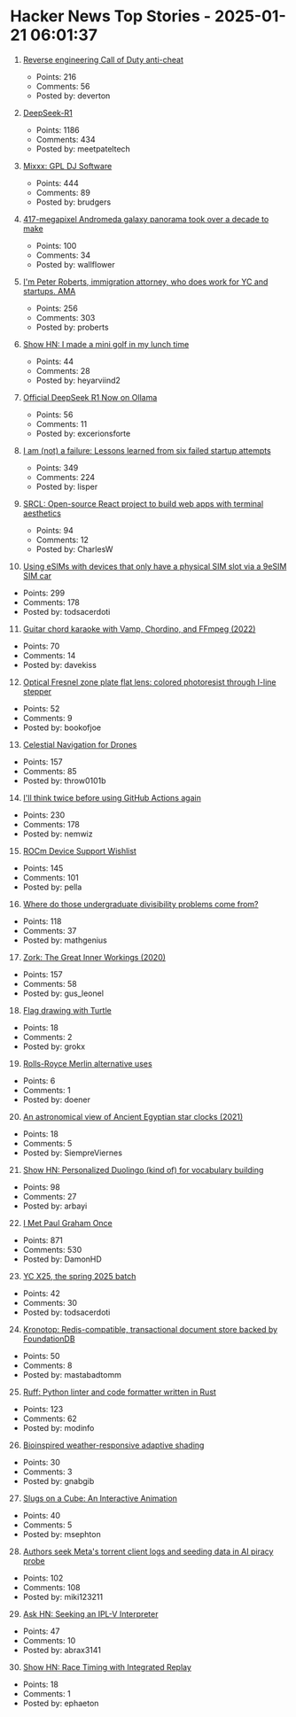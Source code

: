 # Hacker News Top Stories - 2025-01-21 06:01:37

1. [Reverse engineering Call of Duty anti-cheat](https://ssno.cc/posts/reversing-tac-1-4-2025/)
   - Points: 216
   - Comments: 56
   - Posted by: deverton

2. [DeepSeek-R1](https://github.com/deepseek-ai/DeepSeek-R1)
   - Points: 1186
   - Comments: 434
   - Posted by: meetpateltech

3. [Mixxx: GPL DJ Software](https://mixxx.org/)
   - Points: 444
   - Comments: 89
   - Posted by: brudgers

4. [417-megapixel Andromeda galaxy panorama took over a decade to make](https://petapixel.com/2025/01/16/417-megapixel-andromeda-galaxy-panorama-took-over-a-decade-to-make/)
   - Points: 100
   - Comments: 34
   - Posted by: wallflower

5. [I'm Peter Roberts, immigration attorney, who does work for YC and startups. AMA](undefined)
   - Points: 256
   - Comments: 303
   - Posted by: proberts

6. [Show HN: I made a mini golf in my lunch time](https://paper-golf.netlify.app/)
   - Points: 44
   - Comments: 28
   - Posted by: heyarviind2

7. [Official DeepSeek R1 Now on Ollama](https://ollama.com/library/deepseek-r1)
   - Points: 56
   - Comments: 11
   - Posted by: excerionsforte

8. [I am (not) a failure: Lessons learned from six failed startup attempts](http://blog.rongarret.info/2025/01/i-am-not-failure-lessons-learned-from.html)
   - Points: 349
   - Comments: 224
   - Posted by: lisper

9. [SRCL: Open-source React project to build web apps with terminal aesthetics](https://www.sacred.computer)
   - Points: 94
   - Comments: 12
   - Posted by: CharlesW

10. [Using eSIMs with devices that only have a physical SIM slot via a 9eSIM SIM car](https://neilzone.co.uk/2025/01/using-esims-with-devices-that-only-have-a-physical-sim-slot-via-a-9esim-sim-card-with-android-and-linux/)
   - Points: 299
   - Comments: 178
   - Posted by: todsacerdoti

11. [Guitar chord karaoke with Vamp, Chordino, and FFmpeg (2022)](https://dylanbeattie.net/2022/09/19/the-road-to-guitaraoke-part-1-vamp-chordino-imagesharp-ffmpeg.html)
   - Points: 70
   - Comments: 14
   - Posted by: davekiss

12. [Optical Fresnel zone plate flat lens: colored photoresist through I-line stepper](https://www.nature.com/articles/s41377-024-01725-6)
   - Points: 52
   - Comments: 9
   - Posted by: bookofjoe

13. [Celestial Navigation for Drones](https://www.mdpi.com/2504-446X/8/11/652)
   - Points: 157
   - Comments: 85
   - Posted by: throw0101b

14. [I'll think twice before using GitHub Actions again](https://ninkovic.dev/blog/2025/think-twice-before-using-github-actions)
   - Points: 230
   - Comments: 178
   - Posted by: nemwiz

15. [ROCm Device Support Wishlist](https://github.com/ROCm/ROCm/discussions/4276)
   - Points: 145
   - Comments: 101
   - Posted by: pella

16. [Where do those undergraduate divisibility problems come from?](https://grossack.site/2025/01/16/undergrad-divisibility-problems.html)
   - Points: 118
   - Comments: 37
   - Posted by: mathgenius

17. [Zork: The Great Inner Workings (2020)](https://medium.com/swlh/zork-the-great-inner-workings-b68012952bdc)
   - Points: 157
   - Comments: 58
   - Posted by: gus_leonel

18. [Flag drawing with Turtle](https://jtanx.github.io/2018/12/28/turtle-flag-drawing/)
   - Points: 18
   - Comments: 2
   - Posted by: grokx

19. [Rolls-Royce Merlin alternative uses](https://en.wikipedia.org/wiki/Rolls-Royce_Merlin_alternative_uses)
   - Points: 6
   - Comments: 1
   - Posted by: doener

20. [An astronomical view of Ancient Egyptian star clocks (2021)](https://storymaps.arcgis.com/stories/eea3fbc9c05b40948563ffd0ccfab59d)
   - Points: 18
   - Comments: 5
   - Posted by: SiempreViernes

21. [Show HN: Personalized Duolingo (kind of) for vocabulary building](https://github.com/baturyilmaz/wordpecker-app)
   - Points: 98
   - Comments: 27
   - Posted by: arbayi

22. [I Met Paul Graham Once](http://okayfail.com/2025/i-met-pg-once.html)
   - Points: 871
   - Comments: 530
   - Posted by: DamonHD

23. [YC X25, the spring 2025 batch](https://www.ycombinator.com/blog/announcing-yc-x25/)
   - Points: 42
   - Comments: 30
   - Posted by: todsacerdoti

24. [Kronotop: Redis-compatible, transactional document store backed by FoundationDB](https://github.com/kronotop/kronotop)
   - Points: 50
   - Comments: 8
   - Posted by: mastabadtomm

25. [Ruff: Python linter and code formatter written in Rust](https://github.com/astral-sh/ruff)
   - Points: 123
   - Comments: 62
   - Posted by: modinfo

26. [Bioinspired weather-responsive adaptive shading](https://www.uni-stuttgart.de/en/university/news/all/Bioinspired-weather-responsive-adaptive-shading/)
   - Points: 30
   - Comments: 3
   - Posted by: gnabgib

27. [Slugs on a Cube: An Interactive Animation](https://blog.gingerbeardman.com/2025/01/16/slugs-on-a-cube-interactive-animation/)
   - Points: 40
   - Comments: 5
   - Posted by: msephton

28. [Authors seek Meta's torrent client logs and seeding data in AI piracy probe](https://torrentfreak.com/authors-seek-metas-torrent-client-logs-and-seeding-data-in-ai-piracy-probe-250120/)
   - Points: 102
   - Comments: 108
   - Posted by: miki123211

29. [Ask HN: Seeking an IPL-V Interpreter](undefined)
   - Points: 47
   - Comments: 10
   - Posted by: abrax3141

30. [Show HN: Race Timing with Integrated Replay](https://storytiming.racing)
   - Points: 18
   - Comments: 1
   - Posted by: ephaeton

